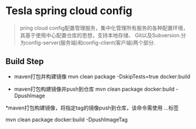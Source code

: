 # Tesla spring cloud config

> pring cloud config配置管理服务，集中化管理所有服务的各种配置环境，其基于使用中心配置仓库的思想，支持本地存储、
Git以及Subversion.分为config-server(服务端)和config-client(客户端)两个部分.



## Build Step

* maven打包并构建镜像
mvn clean package -DskipTests=true docker:build

* maven打包构建镜像并push到仓库
mvn clean package docker:build -DpushImage

*maven打包构建镜像，将指定tag的镜像push到仓库，该命令需使用
<imageTags><imageTag>...</imageTag></imageTags>标签

mvn clean package docker:build -DpushImageTag